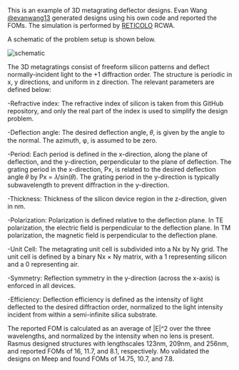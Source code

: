 This is an example of 3D metagrating deflector designs. Evan Wang [@evanwang13](https://github.com/evanwang13) generated designs using his own code and reported the FOMs. The simulation is performed by [RETICOLO](https://www.lp2n.institutoptique.fr/equipes-de-recherche-du-lp2n/light-complex-nanostructures) RCWA. 

A schematic of the problem setup is shown below. 

![schematic](jiaqi-jiang-metagrating3d/Metagrating3D/metagrating3d.png)


The 3D metagratings consist of freeform silicon patterns and deflect normally-incident light to the +1 diffraction order. The structure is periodic in x, y directions, and uniform in z direction. The relevant parameters are defined below:

-Refractive index: The refractive index of silicon is taken from this GitHub repository, and only the real part of the index is used to simplify the design problem.

-Deflection angle: The desired deflection angle, 𝜃, is given by the angle to the normal. The azimuth, φ, is assumed to be zero.

-Period: Each period is defined in the x-direction, along the plane of deflection, and the y-direction, perpendicular to the plane of deflection. The grating period in the x-direction, Px, is related to the desired deflection angle 𝜃 by Px = 𝜆/sin(𝜃). The grating period in the y-direction is typically subwavelength to prevent diffraction in the y-direction.

-Thickness: Thickness of the silicon device region in the z-direction, given in nm.

-Polarization: Polarization is defined relative to the deflection plane. In TE polarization, the electric field is perpendicular to the deflection plane. In TM polarization, the magnetic field is perpendicular to the deflection plane.

-Unit Cell: The metagrating unit cell is subdivided into a Nx by Ny grid. The unit cell is defined by a binary Nx × Ny matrix, with a 1 representing silicon and a 0 representing air.

-Symmetry: Reflection symmetry in the y-direction (across the x-axis) is enforced in all devices.

-Efficiency: Deflection efficiency is defined as the intensity of light deflected to the desired diffraction order, normalized to the light intensity incident from within a semi-infinite silica substrate.

The reported FOM is calculated as an average of |E|^2 over the three wavelengths, and normalized by the intensity when no lens is present. Rasmus designed structures with lengthscales 123nm, 209nm, and 256nm, and reported FOMs of 16, 11.7, and 8.1, respectively. Mo validated the designs on Meep and found FOMs of 14.75, 10.7, and 7.8.

